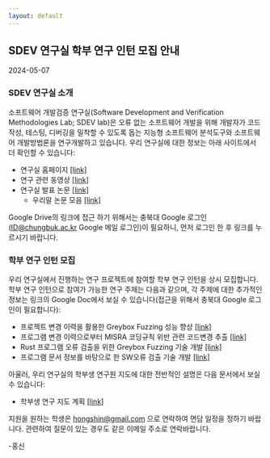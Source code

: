 ```yaml
---
layout: default
---
```

## SDEV 연구실 학부 연구 인턴 모집 안내 

2024-05-07

### SDEV 연구실 소개 

소프트웨어 개발검증 연구실(Software Development and Verification Methodologies Lab; SDEV lab)은 오류 없는 소프트웨어 개발을 위해 개발자가 코드 작성, 테스팅, 디버깅을 밀착할 수 있도록 돕는 지능형 소프트웨어 분석도구와 소프트웨어 개발방법론을 연구개발하고 있습니다. 우리 연구실에 대한 정보는 아래 사이트에서 더 확인할 수 있습니다:

* 연구실 홈페이지 [\[link\]](http://sdevlab.github.io)
* 연구 관련 동영상 [\[link\]](http://youtube.com/@hongshin)
* 연구실 발표 논문 [\[link\]](https://hongshin.github.io/publications/)
  - 우리말 논문 모음 [\[link\]](https://drive.google.com/drive/folders/1U9kLfIvlFaR_8bv-N2WCj2FEBaAmoPhn?usp=sharing)
  
Google Drive의 링크에 접근 하기 위해서는 충북대 Google 로그인(ID@chungbuk.ac.kr Google 메일 로그인)이 필요하니, 먼저 로그인 한 후 링크를 누르시기 바랍니다.

### 학부 연구 인턴 모집

우리 연구실에서 진행하는 연구 프로젝트에 참여할 학부 연구 인턴을 상시 모집합니다.
학부 연구 인턴으로 참여가 가능한 연구 주제는 다음과 같으며, 각 주제에 대한 추가적인 정보는 링크의 Google Doc에서 보실 수 있습니다(접근을 위해서 충북대 Google 로그인이 필요합니다):

*	프로젝트 변경 이력을 활용한 Greybox Fuzzing 성능 향상 [\[link\]](https://docs.google.com/document/d/1H-gsHgbi8nE8AALpQ9kv2K7_c3Yn5bvjMc6gM8rzCwU/edit#bookmark=id.c0qtxvzdigsy)
*	프로그램 변경 이력으로부터 MISRA 코딩규칙 위반 관련 코드변경 추출 [\[link\]](https://docs.google.com/document/d/1H-gsHgbi8nE8AALpQ9kv2K7_c3Yn5bvjMc6gM8rzCwU/edit#bookmark=id.dz5rz8y7bnk)
*	Rust 프로그램 오류 검출을 위한 Greybox Fuzzing 기술 개발 [\[link\]](https://docs.google.com/document/d/1H-gsHgbi8nE8AALpQ9kv2K7_c3Yn5bvjMc6gM8rzCwU/edit#bookmark=id.h8xsoggjcps9)
*	프로그램 문서 정보를 바탕으로 한 SW오류 검출 기술 개발 [\[link\]](https://docs.google.com/document/d/1H-gsHgbi8nE8AALpQ9kv2K7_c3Yn5bvjMc6gM8rzCwU/edit#bookmark=id.pi04lguzcm8o)

아울러, 우리 연구실의 학부생 연구원 지도에 대한 전반적인 설명은 다음 문서에서 보실 수 있습니다:

* 학부생 연구 지도 계획 [\[link\]](https://docs.google.com/document/d/1mofKEVhebeZiicUMGyAn7KjlB_UqZi3G2_fvsuzpWzM/edit?usp=sharing)

지원을 원하는 학생은 [hongshin@gmail.com](mailto:hongshin@gmail.com) 으로 연락하여 면담 일정을 정하기 바랍니다. 관련하여 질문이 있는 경우도 같은 이메일 주소로 연락바랍니다.

-홍신
